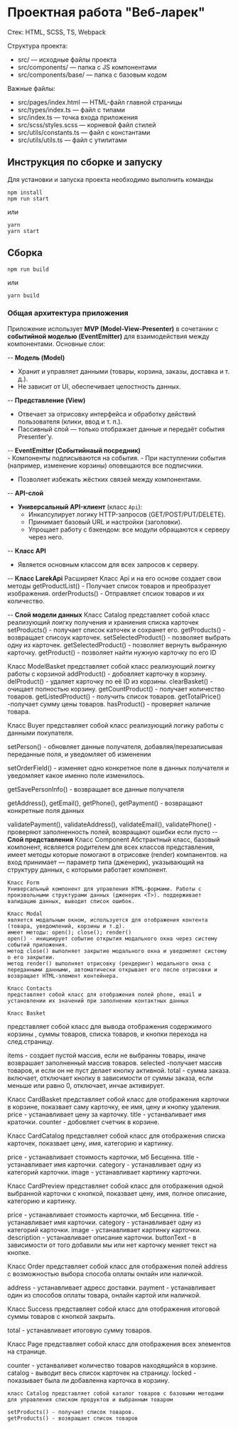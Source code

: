 # Проектная работа "Веб-ларек"

Стек: HTML, SCSS, TS, Webpack

Структура проекта:
- src/ — исходные файлы проекта
- src/components/ — папка с JS компонентами
- src/components/base/ — папка с базовым кодом

Важные файлы:
- src/pages/index.html — HTML-файл главной страницы
- src/types/index.ts — файл с типами
- src/index.ts — точка входа приложения
- src/scss/styles.scss — корневой файл стилей
- src/utils/constants.ts — файл с константами
- src/utils/utils.ts — файл с утилитами

## Инструкция по сборке и запуску
Для установки и запуска проекта необходимо выполнить команды

```
npm install
npm run start
```

или

```
yarn
yarn start
```
## Сборка

```
npm run build
```

или

```
yarn build
```

### **Общая архитектура приложения**  

Приложение использует **MVP (Model-View-Presenter)** в сочетании с **событийной моделью (EventEmitter)** для взаимодействия между компонентами. Основные слои:  

-- **Модель (Model)**  
   - Хранит и управляет данными (товары, корзина, заказы, доставка и т. д.).  
   - Не зависит от UI, обеспечивает целостность данных.  

-- **Представление (View)**  
   - Отвечает за отрисовку интерфейса и обработку действий пользователя (клики, ввод и т. п.).  
   - Пассивный слой — только отображает данные и передаёт события Presenter’у.  

-- **EventEmitter (Событийнаый посредник)**  
     - Компоненты подписываются на события.
     - При наступлении события (например, изменение корзины) оповещаются все подписчики.  
   - Позволяет избежать жёстких связей между компонентами.  

-- **API-слой**  
   - **Универсальный API-клиент** (класс `Api`):  
     - Инкапсулирует логику HTTP-запросов (GET/POST/PUT/DELETE).  
     - Принимает базовый URL и настройки (заголовки).  
     - Упрощает работу с бэкендом: все модули обращаются к серверу через него.  

-- **Класс API** 
   - Является основным классом для всех запросов к серверу.

-- **Класс LarekApi** 
    Расширяет Класс Api и на его основе создает свои методы
    getProductList() - Получает список товаров и преобразует изображения.
    orderProducts() - Отправляет спсиок товаров и их количество.

-- **Слой модели данных**
   Класс Catalog
   представляет собой класс реализующий лоигку получения и храниения списка карточек
   setProducts() - получает список каточек и сохранет его.
   getProducts() - возвращает списоук карточек.
   setSelectedProduct() - позволяет выбрать одну из карточек.
   getSelectedProduct() - позволяет вернуть выбранную карточку.
   getProduct() - позволяет найти нужную карточку по его ID

   Класс ModelBasket
   представляет собой класс реализующий лоигку работы с корзиной
   addProduct() - добовляет карточку в корзину.
   delProduct() - удаляет карточку по её ID из корзины.
   clearBasket() - очищает полностью корзину.
   getCountProduct() - получает количество товаров.
   getListedProduct() - получить список товаров.
   getTotalPrice() -получает сумму цены товаров.
   hasProduct() - проверяет наличие товара.

   Класс Buyer
   представляет собой класс реализующий логику работы с данными покупателя.

   setPerson() - обновляет данные получателя, добавляя/перезаписывая переданные поля, и уведомляет об изменении
   
   setOrderField() -  изменяет одно конкретное поле в данных получателя и уведомляет какое именно поле изменилось.

   getSavePersonInfo() - возвращает все данные получателя

   getAddress(), getEmail(), getPhone(), getPayment() - возвращают конкретные поля данных

   validatePayment(), validateAddress(), validateEmail(), validatePhone() - проверяют заполненность полей, возвращают ошибки если пусто
-- **Слой представления**
    Класс Component 
    Абстрактный класс, базовый компонент, ясвляется родителем для всех классов представления, имеет методы которые помогают в отрисовке (render) компанентов.
    на вход принимает <T> — параметр типа (дженерик), указывающий на структуру данных, с которыми работает компонент.

    Класс Form
    Универсальный компонент для управления HTML-формами. Работы с произвольными структурами данных (дженерик <T>). поддерживает валидацию данных, выводит список ошибок.

    Класс Modal 
    является модальным окном, используется для отображения контента (товара, уведомлений, корзины и т.д).
    имеет методы: open(); close(); render()
    open() - инициирует событие открытия модального окна через систему событий приложения.
    метод close() выполняет закрытие модального окна и уведомляет систему о его закрытии.
    метод render() выполняет отрисовку (рендеринг) модального окна с переданными данными, автоматически открывает его после отрисовки и возвращает HTML-элемент контейнера.
    
    Класс Сontacts
    представляет собой класс для отображения полей phone, email и установлении их значений при заполнении контактных данных

    Класс Basket
   представляет собой класс для вывода отображения содержимого корзины , суммы товаров, списка товаров, и кнопки перехода на след.страницу.

   items - создает пустой массив, если не выбранны товары, иначе возврашает заполненный массив товаров.
   selected -получает массив товаров, и если он не пуст делает кнопку активной.
   total - сумма заказа. включает, отключает кнопку в зависимости от суммы заказа, если меньше или равно 0, отключает, инчае активирует.

   Класс CardBasket
   представляет собой класс для отображения карточки в корзине, показвает саму карточку, ее имя, цену и кнопку удаления.
   price - устанавливает цену за карточку.
   title - устанваливает имя краточки.
   counter - добовляет счетчик в корзине.

   Класс CardCatalog
   представляет собой класс для отображения списка карточек, показвает цену, имя, категорию и картинку.

   price - устанавливает стоимость карточки, мб Бесценна.
   title - устанавливает имя карточки.
   category - устанавливает одну из категорий карточки.
   image - устанавливает картинку карточки.

   Класс CardPreview
   представляет собой класс для отображения одной выбранной карточки с кнопкой, показвает цену, имя, полное описание, категорию и картинку.

   price - устанавливает стоимость карточки, мб Бесценна.
   title - устанавливает имя карточки.
   category - устанавливает одну из категорий карточки.
   image - устанавливает картинку карточки.
   description - устанавливает описание карточки.
   buttonText - в зависимости от того добавили мы или нет карточку меняет текст на кнопке.

   Класс Order
   представляет собой класс для отображения полей address с возможностью выбора способа оплаты онлайн или наличкой.

   address - устанавливает адресс доставки.
   payment - устанавливает один из способов оплаты товара, онлайн картой или наличкой.

   
   Класс Success
   представляет собой класс для отображения итоговой суммы товаров с кнопкой закрыть.

   total - устанавливает итоговую сумму товаров.

   Класс Page
   представляет собой класс для отображения всех элементов на странице.

   counter - устанваливет количество товаров находящийся в корзине.
   catalog - выводит весь список карточек на страницу.
   locked - показывает была ли добавленна карточка в корзину.








    класс Catalog представляет собой каталог товаров с базовыми методами для управления списком продуктов и выбранным товаром

    setProducts() - получает список товаров.
    getProducts() - возвращает список товаров